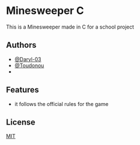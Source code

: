 
# Minesweeper C

This is a Minesweeper made in C for a school project


## Authors

- [@Daryl-03](https://github.com/Daryl-03)
- [@Toudonou](https://github.com/Toudonou)
- 



## Features

- it follows the official rules for the game


## License

[MIT](https://choosealicense.com/licenses/mit/)

